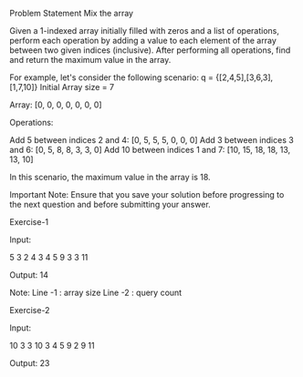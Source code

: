 
Problem Statement
Mix the array

Given a 1-indexed array initially filled with zeros and a list of operations, perform each operation by adding a value to each element of the array between two given indices (inclusive). After performing all operations, find and return the maximum value in the array.

For example, let's consider the following scenario:
q = {[2,4,5],[3,6,3],[1,7,10]}
Initial Array size = 7

Array: [0, 0, 0, 0, 0, 0, 0]

Operations:

Add 5 between indices 2 and 4: [0, 5, 5, 5, 0, 0, 0]
Add 3 between indices 3 and 6: [0, 5, 8, 8, 3, 3, 0]
Add 10 between indices 1 and 7: [10, 15, 18, 18, 13, 13, 10]

In this scenario, the maximum value in the array is 18.

Important Note: Ensure that you save your solution before progressing to the next question and  before submitting your answer.

Exercise-1

Input:

5
3
2 4 3
4 5 9
3 3 11

Output:
14

Note:
Line -1 : array size
Line -2 : query count

Exercise-2

Input:

10
3
3 10 3
4 5 9
2 9 11

Output:
23

